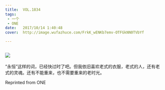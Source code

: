 ```yaml
---
title:	VOL.1834
tags:
 - 一个
 - ONE
date:	2017/10/14 1:40:48
cover:	http://image.wufazhuce.com/FrkK_wENKb7emv-OTFGkNN0TVbYf

---
```

![](http://image.wufazhuce.com/FrkK_wENKb7emv-OTFGkNN0TVbYf)
---

“永恒”这样的词，已经快过时了吧。但我依旧喜欢老式的衣服，老式的人，还有老式的灵魂。还有不能重来，也不需要重来的老时光。
 
Reprinted from ONE

